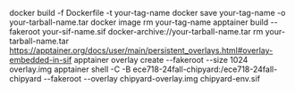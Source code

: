 docker build -f Dockerfile -t your-tag-name
docker save your-tag-name -o your-tarball-name.tar
docker image rm your-tag-name
apptainer build --fakeroot your-sif-name.sif docker-archive://your-tarball-name.tar
rm your-tarball-name.tar
https://apptainer.org/docs/user/main/persistent_overlays.html#overlay-embedded-in-sif
apptainer overlay create --fakeroot --size 1024 overlay.img
apptainer shell -C -B ece718-24fall-chipyard:/ece718-24fall-chipyard --fakeroot --overlay chipyard-overlay.img chipyard-env.sif